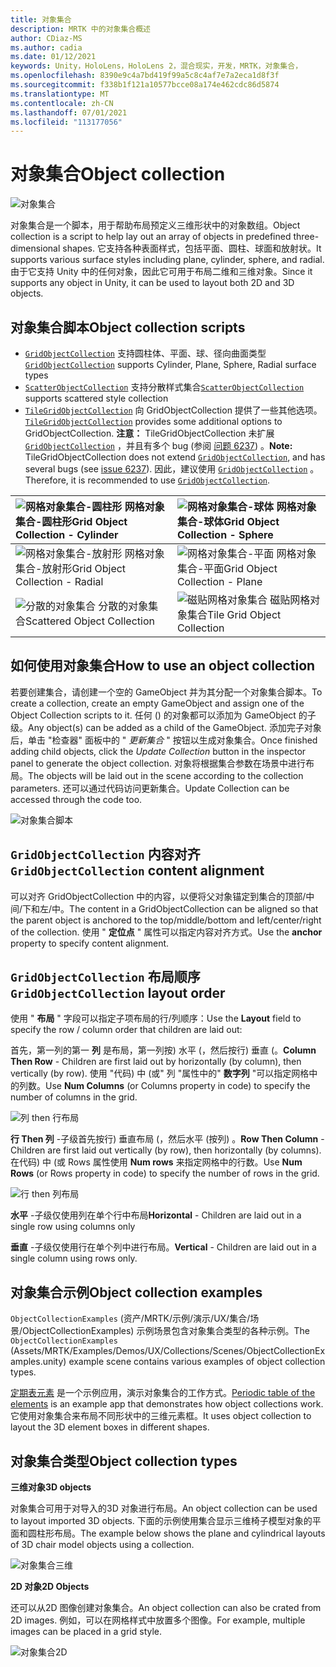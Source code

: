 ```yaml
---
title: 对象集合
description: MRTK 中的对象集合概述
author: CDiaz-MS
ms.author: cadia
ms.date: 01/12/2021
keywords: Unity，HoloLens，HoloLens 2，混合现实，开发，MRTK，对象集合，
ms.openlocfilehash: 8390e9c4a7bd419f99a5c8c4af7e7a2eca1d8f3f
ms.sourcegitcommit: f338b1f121a10577bcce08a174e462cdc86d5874
ms.translationtype: MT
ms.contentlocale: zh-CN
ms.lasthandoff: 07/01/2021
ms.locfileid: "113177056"
---
```

# <a name="object-collection"></a><span data-ttu-id="7606a-104">对象集合</span><span class="sxs-lookup"><span data-stu-id="7606a-104">Object collection</span></span>

![对象集合](../images/object-collection/MRTK_ObjectCollection_Main.jpg)

<span data-ttu-id="7606a-106">对象集合是一个脚本，用于帮助布局预定义三维形状中的对象数组。</span><span class="sxs-lookup"><span data-stu-id="7606a-106">Object collection is a script to help lay out an array of objects in predefined three-dimensional shapes.</span></span> <span data-ttu-id="7606a-107">它支持各种表面样式，包括平面、圆柱、球面和放射状。</span><span class="sxs-lookup"><span data-stu-id="7606a-107">It supports various surface styles including plane, cylinder, sphere, and radial.</span></span> <span data-ttu-id="7606a-108">由于它支持 Unity 中的任何对象，因此它可用于布局二维和三维对象。</span><span class="sxs-lookup"><span data-stu-id="7606a-108">Since it supports any object in Unity, it can be used to layout both 2D and 3D objects.</span></span>

## <a name="object-collection-scripts"></a><span data-ttu-id="7606a-109">对象集合脚本</span><span class="sxs-lookup"><span data-stu-id="7606a-109">Object collection scripts</span></span>

- <span data-ttu-id="7606a-110">[`GridObjectCollection`](xref:Microsoft.MixedReality.Toolkit.Utilities.GridObjectCollection) 支持圆柱体、平面、球、径向曲面类型</span><span class="sxs-lookup"><span data-stu-id="7606a-110">[`GridObjectCollection`](xref:Microsoft.MixedReality.Toolkit.Utilities.GridObjectCollection) supports Cylinder, Plane, Sphere, Radial surface types</span></span>
- <span data-ttu-id="7606a-111">[`ScatterObjectCollection`](xref:Microsoft.MixedReality.Toolkit.Utilities.ScatterObjectCollection) 支持分散样式集合</span><span class="sxs-lookup"><span data-stu-id="7606a-111">[`ScatterObjectCollection`](xref:Microsoft.MixedReality.Toolkit.Utilities.ScatterObjectCollection) supports scattered style collection</span></span>  
- <span data-ttu-id="7606a-112">[`TileGridObjectCollection`](xref:Microsoft.MixedReality.Toolkit.Utilities.TileGridObjectCollection) 向 GridObjectCollection 提供了一些其他选项。</span><span class="sxs-lookup"><span data-stu-id="7606a-112">[`TileGridObjectCollection`](xref:Microsoft.MixedReality.Toolkit.Utilities.TileGridObjectCollection) provides some additional options to GridObjectCollection.</span></span> <span data-ttu-id="7606a-113">**注意：** TileGridObjectCollection 未扩展 [`GridObjectCollection`](xref:Microsoft.MixedReality.Toolkit.Utilities.GridObjectCollection) ，并且有多个 bug (参阅 [问题 6237](https://github.com/microsoft/MixedRealityToolkit-Unity/issues/6237)) 。</span><span class="sxs-lookup"><span data-stu-id="7606a-113">**Note:** TileGridObjectCollection does not extend [`GridObjectCollection`](xref:Microsoft.MixedReality.Toolkit.Utilities.GridObjectCollection), and has several bugs (see [issue 6237](https://github.com/microsoft/MixedRealityToolkit-Unity/issues/6237)).</span></span> <span data-ttu-id="7606a-114">因此，建议使用 [`GridObjectCollection`](xref:Microsoft.MixedReality.Toolkit.Utilities.GridObjectCollection) 。</span><span class="sxs-lookup"><span data-stu-id="7606a-114">Therefore, it is recommended to use [`GridObjectCollection`](xref:Microsoft.MixedReality.Toolkit.Utilities.GridObjectCollection).</span></span>

|![网格对象集合-圆柱形](../images/object-collection/MRTK_ObjectCollectionCylinder.png) <span data-ttu-id="7606a-116">网格对象集合-圆柱形</span><span class="sxs-lookup"><span data-stu-id="7606a-116">Grid Object Collection - Cylinder</span></span> | ![网格对象集合-球体](../images/object-collection/MRTK_ObjectCollectionSphere.png) <span data-ttu-id="7606a-118">网格对象集合-球体</span><span class="sxs-lookup"><span data-stu-id="7606a-118">Grid Object Collection - Sphere</span></span> |
|:--- | :--- |
|![网格对象集合-放射形](../images/object-collection/MRTK_ObjectCollectionRadial.png) <span data-ttu-id="7606a-120">网格对象集合-放射形</span><span class="sxs-lookup"><span data-stu-id="7606a-120">Grid Object Collection - Radial</span></span> | ![网格对象集合-平面](../images/object-collection/MRTK_ObjectCollectionPlane.png) <span data-ttu-id="7606a-122">网格对象集合-平面</span><span class="sxs-lookup"><span data-stu-id="7606a-122">Grid Object Collection - Plane</span></span> |
|![分散的对象集合](../images/object-collection/MRTK_ObjectCollectionScattered.png) <span data-ttu-id="7606a-124">分散的对象集合</span><span class="sxs-lookup"><span data-stu-id="7606a-124">Scattered Object Collection</span></span> | ![磁贴网格对象集合](../images/object-collection/MRTK_ObjectCollectionTileGrid.png) <span data-ttu-id="7606a-126">磁贴网格对象集合</span><span class="sxs-lookup"><span data-stu-id="7606a-126">Tile Grid Object Collection</span></span> |

## <a name="how-to-use-an-object-collection"></a><span data-ttu-id="7606a-127">如何使用对象集合</span><span class="sxs-lookup"><span data-stu-id="7606a-127">How to use an object collection</span></span>

<span data-ttu-id="7606a-128">若要创建集合，请创建一个空的 GameObject 并为其分配一个对象集合脚本。</span><span class="sxs-lookup"><span data-stu-id="7606a-128">To create a collection, create an empty GameObject and assign one of the Object Collection scripts to it.</span></span> <span data-ttu-id="7606a-129">任何 () 的对象都可以添加为 GameObject 的子级。</span><span class="sxs-lookup"><span data-stu-id="7606a-129">Any object(s) can be added as a child of the GameObject.</span></span> <span data-ttu-id="7606a-130">添加完子对象后，单击 "检查器" 面板中的 " *更新集合* " 按钮以生成对象集合。</span><span class="sxs-lookup"><span data-stu-id="7606a-130">Once finished adding child objects, click the *Update Collection* button in the inspector panel to generate the object collection.</span></span> <span data-ttu-id="7606a-131">对象将根据集合参数在场景中进行布局。</span><span class="sxs-lookup"><span data-stu-id="7606a-131">The objects will be laid out in the scene according to the collection parameters.</span></span> <span data-ttu-id="7606a-132">还可以通过代码访问更新集合。</span><span class="sxs-lookup"><span data-stu-id="7606a-132">Update Collection can be accessed through the code too.</span></span>

![对象集合脚本](../images/object-collection/MRTK_ObjectCollectionScript.png)

## <a name="gridobjectcollection-content-alignment"></a><span data-ttu-id="7606a-134">`GridObjectCollection` 内容对齐</span><span class="sxs-lookup"><span data-stu-id="7606a-134">`GridObjectCollection` content alignment</span></span>

<span data-ttu-id="7606a-135">可以对齐 GridObjectCollection 中的内容，以便将父对象锚定到集合的顶部/中间/下和左/中。</span><span class="sxs-lookup"><span data-stu-id="7606a-135">The content in a GridObjectCollection can be aligned so that the parent object is anchored to the top/middle/bottom and left/center/right of the collection.</span></span> <span data-ttu-id="7606a-136">使用 " **定位点** " 属性可以指定内容对齐方式。</span><span class="sxs-lookup"><span data-stu-id="7606a-136">Use the **anchor** property to specify content alignment.</span></span>

## <a name="gridobjectcollection-layout-order"></a><span data-ttu-id="7606a-137">`GridObjectCollection` 布局顺序</span><span class="sxs-lookup"><span data-stu-id="7606a-137">`GridObjectCollection` layout order</span></span>

<span data-ttu-id="7606a-138">使用 " **布局** " 字段可以指定子项布局的行/列顺序：</span><span class="sxs-lookup"><span data-stu-id="7606a-138">Use the **Layout** field to specify the row / column order that children are laid out:</span></span>

<span data-ttu-id="7606a-139">首先，第一列的第一 **列** 是布局，第一列按) 水平 (，然后按行) 垂直 (。</span><span class="sxs-lookup"><span data-stu-id="7606a-139">**Column Then Row** - Children are first laid out by horizontally (by column), then vertically (by row).</span></span> <span data-ttu-id="7606a-140">使用 "代码) 中 (或" 列 "属性中的" **数字列** "可以指定网格中的列数。</span><span class="sxs-lookup"><span data-stu-id="7606a-140">Use **Num Columns** (or Columns property in code) to specify the number of columns in the grid.</span></span>

![列 then 行布局](../images/object-collection/MRTK_ColumnThenRow.png)

<span data-ttu-id="7606a-142">**行 Then 列** -子级首先按行) 垂直布局 (，然后水平 (按列) 。</span><span class="sxs-lookup"><span data-stu-id="7606a-142">**Row Then Column** - Children are first laid out vertically (by row), then horizontally (by columns).</span></span> <span data-ttu-id="7606a-143">在代码) 中 (或 Rows 属性使用 **Num rows** 来指定网格中的行数。</span><span class="sxs-lookup"><span data-stu-id="7606a-143">Use **Num Rows** (or Rows property in code) to specify the number of rows in the grid.</span></span>

![行 then 列布局](../images/object-collection/MRTK_RowThenColumn.png)

<span data-ttu-id="7606a-145">**水平** -子级仅使用列在单个行中布局</span><span class="sxs-lookup"><span data-stu-id="7606a-145">**Horizontal** - Children are laid out in a single row using columns only</span></span>

<span data-ttu-id="7606a-146">**垂直** -子级仅使用行在单个列中进行布局。</span><span class="sxs-lookup"><span data-stu-id="7606a-146">**Vertical** - Children are laid out in a single column using rows only.</span></span>

## <a name="object-collection-examples"></a><span data-ttu-id="7606a-147">对象集合示例</span><span class="sxs-lookup"><span data-stu-id="7606a-147">Object collection examples</span></span>

<span data-ttu-id="7606a-148">`ObjectCollectionExamples` (资产/MRTK/示例/演示/UX/集合/场景/ObjectCollectionExamples) 示例场景包含对象集合类型的各种示例。</span><span class="sxs-lookup"><span data-stu-id="7606a-148">The `ObjectCollectionExamples` (Assets/MRTK/Examples/Demos/UX/Collections/Scenes/ObjectCollectionExamples.unity) example scene contains various examples of object collection types.</span></span>

<span data-ttu-id="7606a-149">[定期表元素](https://github.com/Microsoft/MRDesignLabs_Unity_PeriodicTable) 是一个示例应用，演示对象集合的工作方式。</span><span class="sxs-lookup"><span data-stu-id="7606a-149">[Periodic table of the elements](https://github.com/Microsoft/MRDesignLabs_Unity_PeriodicTable) is an example app that demonstrates how object collections work.</span></span> <span data-ttu-id="7606a-150">它使用对象集合来布局不同形状中的三维元素框。</span><span class="sxs-lookup"><span data-stu-id="7606a-150">It uses object collection to layout the 3D element boxes in different shapes.</span></span>

## <a name="object-collection-types"></a><span data-ttu-id="7606a-151">对象集合类型</span><span class="sxs-lookup"><span data-stu-id="7606a-151">Object collection types</span></span>

<span data-ttu-id="7606a-152">**三维对象**</span><span class="sxs-lookup"><span data-stu-id="7606a-152">**3D objects**</span></span>

<span data-ttu-id="7606a-153">对象集合可用于对导入的3D 对象进行布局。</span><span class="sxs-lookup"><span data-stu-id="7606a-153">An object collection can be used to layout imported 3D objects.</span></span> <span data-ttu-id="7606a-154">下面的示例使用集合显示三维椅子模型对象的平面和圆柱形布局。</span><span class="sxs-lookup"><span data-stu-id="7606a-154">The example below shows the plane and cylindrical layouts of 3D chair model objects using a collection.</span></span>

![对象集合三维](../images/object-collection/MRTK_ObjectCollection_3DObjects.jpg)

<span data-ttu-id="7606a-156">**2D 对象**</span><span class="sxs-lookup"><span data-stu-id="7606a-156">**2D Objects**</span></span>

<span data-ttu-id="7606a-157">还可以从2D 图像创建对象集合。</span><span class="sxs-lookup"><span data-stu-id="7606a-157">An object collection can also be crated from 2D images.</span></span> <span data-ttu-id="7606a-158">例如，可以在网格样式中放置多个图像。</span><span class="sxs-lookup"><span data-stu-id="7606a-158">For example, multiple images can be placed in a grid style.</span></span>

![对象集合2D](../images/object-collection/MRTK_ObjectCollection_Layout_2DImages.jpg)
